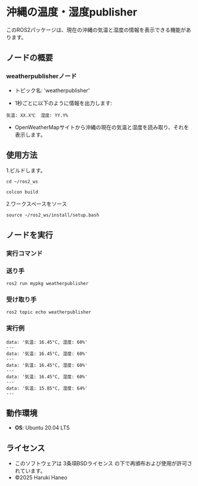 # 沖縄の温度・湿度publisher  

このROS2パッケージは、現在の沖縄の気温と湿度の情報を表示できる機能があります。  

## ノードの概要  
### weatherpublisherノード  
- トピック名: 'weatherpublisher'  

- 1秒ごとに以下のように情報を出力します:  
```
気温: XX.X℃  湿度: YY.Y%  
```
- OpenWeatherMapサイトから沖縄の現在の気温と湿度を読み取り、それを表示します。  

## 使用方法  

1.ビルドします。  
```
cd ~/ros2_ws  
```
```
colcon build  
```

2.ワークスペースをソース  
```
source ~/ros2_ws/install/setup.bash  
```

## ノードを実行  
### 実行コマンド  
### 送り手  
```
ros2 run mypkg weatherpublisher  
```
### 受け取り手  
```
ros2 topic echo weatherpublisher  
```

### 実行例  
```
data: '気温: 16.45°C, 湿度: 60%'
---
data: '気温: 16.45°C, 湿度: 60%'
---
data: '気温: 16.45°C, 湿度: 60%'
---
data: '気温: 16.45°C, 湿度: 60%'
---
data: '気温: 15.85°C, 湿度: 64%'
---
```

## 動作環境

- **OS**: Ubuntu 20.04 LTS

## ライセンス 

- このソフトウェアは 3条項BSDライセンス の下で再頒布および使用が許可されています。
- ©2025 Haruki Haneo
